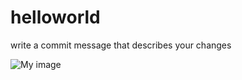 # helloworld
write a commit message that describes your changes

![My image](https://github.com/lllmonster/helloworld/history.png)
